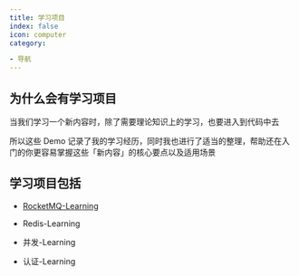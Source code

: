```yaml
---
title: 学习项目
index: false
icon: computer
category:

- 导航
---
```


## 为什么会有学习项目

当我们学习一个新内容时，除了需要理论知识上的学习，也要进入到代码中去

所以这些 Demo 记录了我的学习经历，同时我也进行了适当的整理，帮助还在入门的你更容易掌握这些「新内容」的核心要点以及适用场景

## 学习项目包括

- [RocketMQ-Learning](./RocketMQ-learning.md)

- Redis-Learning

- 并发-Learning

- 认证-Learning
